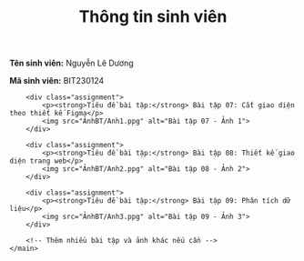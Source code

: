 </head>
<body>
    <header>
        <h1>Thông tin sinh viên</h1>
    </header>
    <main>
        <p><strong>Tên sinh viên:</strong> Nguyễn Lê Dương</p>
        <p><strong>Mã sinh viên:</strong> BIT230124</p>

        <div class="assignment">
            <p><strong>Tiêu đề bài tập:</strong> Bài tập 07: Cắt giao diện theo thiết kế Figma</p>
            <img src="ẢnhBT/Anh1.ppg" alt="Bài tập 07 - Ảnh 1">
        </div>

        <div class="assignment">
            <p><strong>Tiêu đề bài tập:</strong> Bài tập 08: Thiết kế giao diện trang web</p>
            <img src="ẢnhBT/Anh2.ppg" alt="Bài tập 08 - Ảnh 2">
        </div>

        <div class="assignment">
            <p><strong>Tiêu đề bài tập:</strong> Bài tập 09: Phân tích dữ liệu</p>
            <img src="ẢnhBT/Anh3.ppg" alt="Bài tập 09 - Ảnh 3">
        </div>

        <!-- Thêm nhiều bài tập và ảnh khác nếu cần -->
    </main>
</body>
</html>
